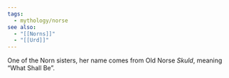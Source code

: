 ```yaml
---
tags:
  - mythology/norse
see also:
  - "[[Norns]]"
  - "[[Urd]]"
---
```

One of the Norn sisters, her name comes from Old Norse _Skuld_, meaning “What Shall Be”.